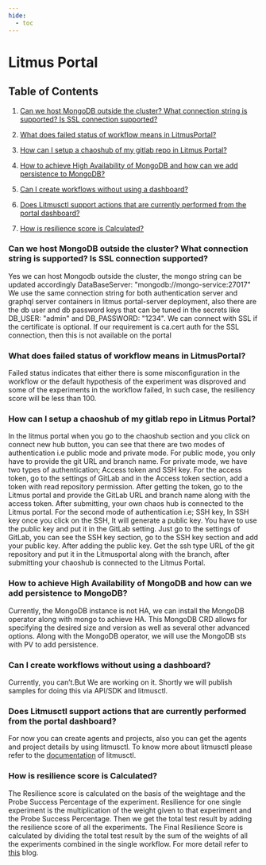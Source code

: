 ```yaml
---
hide:
  - toc
---
```

# Litmus Portal

## Table of Contents

1. [Can we host MongoDB outside the cluster? What connection string is supported? Is SSL connection supported?](#can-we-host-mongodb-outside-the-cluster-what-connection-string-is-supported-is-ssl-connection-supported)

1. [What does failed status of workflow means in LitmusPortal?](#what-does-failed-status-of-workflow-means-in-litmusportal)

1. [How can I setup a chaoshub of my gitlab repo in Litmus Portal?](#how-can-i-setup-a-chaoshub-of-my-gitlab-repo-in-litmus-portal)

1. [How to achieve High Availability of MongoDB and how can we add persistence to MongoDB?](#how-to-achieve-high-availability-of-mongodb-and-how-can-we-add-persistence-to-mongodb)

1. [Can I create workflows without using a dashboard?](#can-i-create-workflows-without-using-a-dashboard)

1. [Does Litmusctl support actions that are currently performed from the portal dashboard?](#does-litmusctl-support-actions-that-are-currently-performed-from-the-portal-dashboard)

1. [How is resilience score is Calculated?](#how-is-resilience-score-is-calculated)

### Can we host MongoDB outside the cluster? What connection string is supported? Is SSL connection supported? 

Yes we can host Mongodb outside the cluster, the mongo string can be updated accordingly DataBaseServer: "mongodb://mongo-service:27017"
We use the same connection string for both authentication server and graphql server containers in litmus portal-server deployment, also there are the db user and db password keys that can be tuned in the secrets like DB_USER: "admin" and DB_PASSWORD: "1234". 
We can connect with SSL if the certificate is optional. If our requirement is ca.cert auth for the SSL connection, then this is not available on the portal

### What does failed status of workflow means in LitmusPortal?

Failed status indicates that either there is some misconfiguration in the workflow or the default hypothesis of the experiment was disproved and some of the experiments in the workflow failed, In such case, the resiliency score will be less than 100.

### How can I setup a chaoshub of my gitlab repo in Litmus Portal?
  
In the litmus portal when you go to the chaoshub section and you click on connect new hub button, you can see that there are two modes of authentication i.e public mode and private mode. For public mode, you only have to provide the git URL and branch name.
For private mode, we have two types of authentication; Access token and SSH key. For the access token, go to the settings of GitLab and in the Access token section, add a token with read repository permission. After getting the token, go to the Litmus portal and provide the GitLab URL and branch name along with the access token. After submitting, your own chaos hub is connected to the Litmus portal. For the second mode of authentication i.e; SSH key, In SSH key once you click on the SSH, It will generate a public key. You have to use the public key and put it in the GitLab setting. Just go to the settings of GitLab, you can see the SSH key section, go to the SSH key section and add your public key. After adding the public key. Get the ssh type URL of the git repository and put it in the Litmusportal along with the branch, after submitting your chaoshub is connected to the Litmus Portal.

### How to achieve High Availability of MongoDB and how can we add persistence to MongoDB?

Currently, the MongoDB instance is not HA, we can install the MongoDB operator along with mongo to achieve HA. This MongoDB CRD allows for specifying the desired size and version as well as several other advanced options. Along with the MongoDB operator, we will use the MongoDB sts with PV to add persistence.

### Can I create workflows without using a dashboard?

Currently, you can’t.But We are working on it. Shortly we will publish samples for doing this via API/SDK and litmusctl.

###  Does Litmusctl support actions that are currently performed from the portal dashboard?

For now you can create agents and projects, also you can get the agents and project details by using litmusctl. To know more about litmusctl please refer to the [documentation](https://github.com/litmuschaos/litmusctl/blob/master/Usage.md) of litmusctl.

### How is resilience score is Calculated?

The Resilience score is calculated on the basis of the weightage and the Probe Success Percentage of the experiment. Resilience for one single experiment is the multiplication of the weight given to that experiment and the Probe Success Percentage. Then we get the total test result by adding the resilience score of all the experiments. The Final Resilience Score is calculated by dividing the total test result by the sum of the weights of all the experiments combined in the single workflow. For more detail refer to [this](https://dev.to/litmus-chaos/how-the-resilience-score-algorithm-works-in-litmus-1d22) blog.
